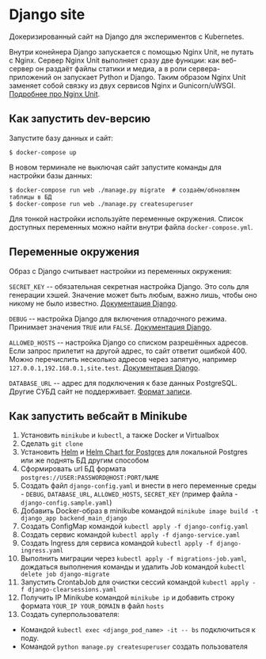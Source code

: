 # Django site

Докеризированный сайт на Django для экспериментов с Kubernetes.

Внутри конейнера Django запускается с помощью Nginx Unit, не путать с Nginx. Сервер Nginx Unit выполняет сразу две функции: как веб-сервер он раздаёт файлы статики и медиа, а в роли сервера-приложений он запускает Python и Django. Таким образом Nginx Unit заменяет собой связку из двух сервисов Nginx и Gunicorn/uWSGI. [Подробнее про Nginx Unit](https://unit.nginx.org/).

## Как запустить dev-версию

Запустите базу данных и сайт:

```shell-session
$ docker-compose up
```

В новом терминале не выключая сайт запустите команды для настройки базы данных:

```shell-session
$ docker-compose run web ./manage.py migrate  # создаём/обновляем таблицы в БД
$ docker-compose run web ./manage.py createsuperuser
```

Для тонкой настройки используйте переменные окружения. Список доступных переменных можно найти внутри файла `docker-compose.yml`.

## Переменные окружения

Образ с Django считывает настройки из переменных окружения:

`SECRET_KEY` -- обязательная секретная настройка Django. Это соль для генерации хэшей. Значение может быть любым, важно лишь, чтобы оно никому не было известно. [Документация Django](https://docs.djangoproject.com/en/3.2/ref/settings/#secret-key).

`DEBUG` -- настройка Django для включения отладочного режима. Принимает значения `TRUE` или `FALSE`. [Документация Django](https://docs.djangoproject.com/en/3.2/ref/settings/#std:setting-DEBUG).

`ALLOWED_HOSTS` -- настройка Django со списком разрешённых адресов. Если запрос прилетит на другой адрес, то сайт ответит ошибкой 400. Можно перечислить несколько адресов через запятую, например `127.0.0.1,192.168.0.1,site.test`. [Документация Django](https://docs.djangoproject.com/en/3.2/ref/settings/#allowed-hosts).

`DATABASE_URL` -- адрес для подключения к базе данных PostgreSQL. Другие СУБД сайт не поддерживает. [Формат записи](https://github.com/jacobian/dj-database-url#url-schema).

## Как запустить вебсайт в Minikube
1. Установить `minikube` и `kubectl`, а также Docker и Virtualbox
2. Сделать `git clone`
3. Установить [Helm](https://helm.sh/) и [Helm Chart for Postgres](https://artifacthub.io/packages/helm/bitnami/postgresql) для локальной Postgres или же поднять БД другим способом
4. Сформировать url БД формата `postgres://USER:PASSWORD@HOST:PORT/NAME`
5. Создать файл `django-config.yaml` и внести в него переменные среды - `DEBUG`, `DATABASE_URL`, `ALLOWED_HOSTS`, `SECRET_KEY` (пример файла - `django-config.sample.yaml`)
6. Добавить Docker-образ в minikube командой `minikube image build -t django_app backend_main_django`
7. Создать ConfigMap командой `kubectl apply -f django-config.yaml`
8. Создать сервис командой `kubectl apply -f django-service.yaml`
9. Создать Ingress для сервиса командой `kubectl apply -f django-ingress.yaml`
10. Выполнить миграции через `kubectl apply -f migrations-job.yaml`, дождаться выполнения команды и удалить Job командой `kubectl delete job django-migrate`
11. Запустить CrontabJob для очистки сессий командой `kubectl apply -f django-clearsessions.yaml`
12. Получить IP Minikube командой `minikube ip` и добавить строку формата `YOUR_IP YOUR_DOMAIN` в файл `hosts`
13. Создать суперпользователя:
 * Командой `kubectl exec <django_pod_name> -it -- bs` подключиться к поду.
 * Командой `python manage.py createsuperuser` создать пользователя

